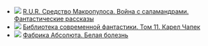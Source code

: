 * ![](/books/sf/Карел%20Чапек/R.U.R.%20Средство%20Макропулоса.%20Война%20с%20саламандрами.%20Фантастические%20рассказы.jpg) [R.U.R. Средство Макропулоса. Война с саламандрами. Фантастические рассказы](/books/sf/Карел%20Чапек/R.U.R.%20Средство%20Макропулоса.%20Война%20с%20саламандрами.%20Фантастические%20рассказы)
* ![](/books/sf/Карел%20Чапек/Библиотека%20современной%20фантастики.%20Том%2011.%20Карел%20Чапек.jpg) [Библиотека современной фантастики. Том 11. Карел Чапек](/books/sf/Карел%20Чапек/Библиотека%20современной%20фантастики.%20Том%2011.%20Карел%20Чапек)
* ![](/books/sf/Карел%20Чапек/Фабрика%20Абсолюта.%20Белая%20болезнь.jpg) [Фабрика Абсолюта. Белая болезнь](/books/sf/Карел%20Чапек/Фабрика%20Абсолюта.%20Белая%20болезнь)